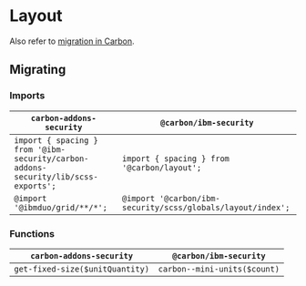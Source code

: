 # Layout

Also refer to [migration in Carbon](https://github.com/carbon-design-system/carbon/blob/main/docs/migration/10.x-layout.md).

## Migrating

### Imports

| `carbon-addons-security`                                                           | `@carbon/ibm-security`                                      |
| ---------------------------------------------------------------------------------- | ----------------------------------------------------------- |
| `import { spacing } from '@ibm-security/carbon-addons-security/lib/scss-exports';` | `import { spacing } from '@carbon/layout';`                 |
| `@import '@ibmduo/grid/**/*';`                                                     | `@import '@carbon/ibm-security/scss/globals/layout/index';` |

### Functions

| `carbon-addons-security`        | `@carbon/ibm-security`       |
| ------------------------------- | ---------------------------- |
| `get-fixed-size($unitQuantity)` | `carbon--mini-units($count)` |
